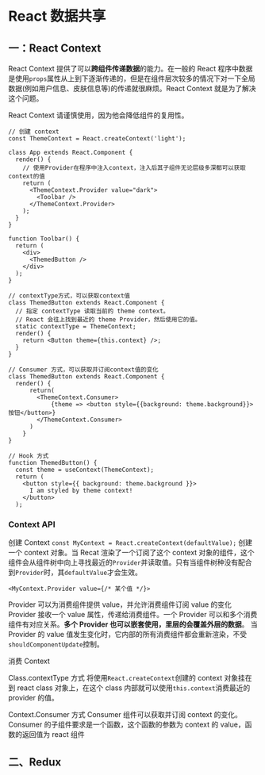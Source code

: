 # React 数据共享

## 一：React Context

React Context 提供了可以**跨组件传递数据**的能力。在一般的 React 程序中数据是使用`props`属性从上到下逐渐传递的，但是在组件层次较多的情况下对一下全局数据(例如用户信息、皮肤信息等)的传递就很麻烦。React Context 就是为了解决这个问题。

React Context 请谨慎使用，因为他会降低组件的复用性。

```JSX
// 创建 context
const ThemeContext = React.createContext('light');

class App extends React.Component {
  render() {
    // 使用Provider在程序中注入context，注入后其子组件无论层级多深都可以获取context的值
    return (
      <ThemeContext.Provider value="dark">
        <Toolbar />
      </ThemeContext.Provider>
    );
  }
}

function Toolbar() {
  return (
    <div>
      <ThemedButton />
    </div>
  );
}

// contextType方式，可以获取context值
class ThemedButton extends React.Component {
  // 指定 contextType 读取当前的 theme context。
  // React 会往上找到最近的 theme Provider，然后使用它的值。
  static contextType = ThemeContext;
  render() {
    return <Button theme={this.context} />;
  }
}

// Consumer 方式，可以获取并订阅context值的变化
class ThemedButton extends React.Component {
  render() {
      return(
        <ThemeContext.Consumer>
            {theme => <button style={{background: theme.background}}>按钮</button>}
        </ThemeContext.Consumer>
      )
    }
}

// Hook 方式
function ThemedButton() {
  const theme = useContext(ThemeContext);
  return (
    <button style={{ background: theme.background }}>
      I am styled by theme context!
    </button>
  );
```

### Context API

创建 Context `const MyContext = React.createContext(defaultValue);`
创建一个 context 对象。当 Recat 渲染了一个订阅了这个 context 对象的组件，这个组件会从组件树中向上寻找最近的`Provider`并读取值。只有当组件树种没有配合到`Provider`时，其`defaultValue`才会生效。

`<MyContext.Provider value={/* 某个值 */}>`

Provider 可以为消费组件提供 value，并允许消费组件订阅 value 的变化
Provider 接收一个 value 属性，传递给消费组件。一个 Provider 可以和多个消费组件有对应关系。**多个 Provider 也可以嵌套使用，里层的会覆盖外层的数据**。
当 Provider 的 value 值发生变化时，它内部的所有消费组件都会重新渲染，不受`shouldComponentUpdate`控制。

消费 Context

Class.contextType 方式
将使用`React.createContext`创建的 context 对象挂在到 react class 对象上，在这个 class 内部就可以使用`this.context`消费最近的 provider 的值。

Context.Consumer 方式
Consumer 组件可以获取并订阅 context 的变化。Consumer 的子组件要求是一个函数，这个函数的参数为 context 的 value，函数的返回值为 react 组件

## 二、Redux
